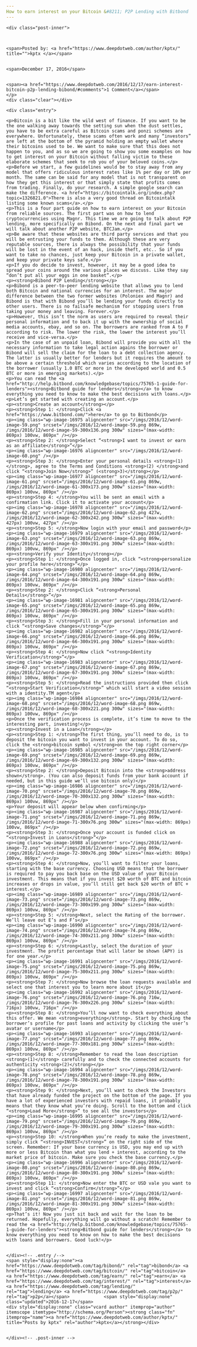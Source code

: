 ```yaml
---
How to earn interest on your Bitcoin &#8211; P2P Lending with Bitbond
---
```

<article class="post-listing post-16968 post type-post status-publish format-standard has-post-thumbnail hentry  tag-bibond tag-bitcoin tag-earn tag-interest tag-lending tag-p2p">
    
    <div class="post-inner">
    
    
        
    <span>Posted by: <a href="https://www.deepdotweb.com/author/kptx/" title="">kptx </a></span>
    
    
    <span>December 17, 2016</span>
    
    
    <span><a href="https://www.deepdotweb.com/2016/12/17/earn-interest-bitcoin-p2p-lending-bibond/#comments">1 Comment</a></span>
    </p>
    <div class="clear"></div>
    
    <div class="entry">
    
    <p>Bitcoin is a bit like the wild west of finance. If you want to be the one walking away towards the setting sun when the dust settles, you have to be extra careful as Bitcoin scams and ponzi schemes are everywhere. Unfortunately, these scams often work and many “investors” are left at the bottom of the pyramid holding an empty wallet where their bitcoins used to be. We want to make sure that this does not happen to you, and as so we are going to show you some examples on how to get interest on your Bitcoin without falling victim to these elaborate schemes that seek to rob you of your beloved coins.</p>
    <p>Before we start, a few guidelines would be to stay away from any model that offers ridiculous interest rates like 1% per day or 10% per month. The same can be said for any model that is not transparent on how they get this interest or that simply state that profits comes from trading. Finally, do your research. A simple google search can make the difference. <a href="https://bitcointalk.org/index.php?topic=1326821.0">There is also a very good thread on Bitcointalk listing some known scams</a>.</p>
    <p>This is a four part guide on how to earn interest on your Bitcoin from reliable sources. The first part was on how to lend cryptocurrencies using Magnr. This time we are going to talk about P2P lending, more specifically on Bibond. On the next and final part we will talk about another P2P website, BTCJam.</p>
    <p>Be aware that these websites are third party services and that you will be entrusting your funds to them. Although these are very reputable sources, there is always the possibility that your funds will be lost in the event of an hack, inside theft, etc.. So if you want to take no chances, just keep your Bitcoin in a private wallet, and keep your private keys safe.</p>
    <p>If you do decide to invest, however, it may be a good idea to spread your coins around the various places we discuss. Like they say “don’t put all your eggs in one basket”.</p>
    <p><strong>Bibond P2P Lending</strong></p>
    <p>Bibond is a peer-to-peer lending website that allows you to lend both Bitcoin and national currencies for an interest. The major difference between the two former websites (Poloniex and Magnr) and Bibond is that with Bibond you’ll be lending your funds directly to other users. There is no failsafe mechanism for stopping users from taking your money and leaving. Forever.</p>
    <p>However, this isn’t the norm as users are required to reveal their personal information and to back it up with the ownership of social media accounts, ebay, and so on. The borrowers are ranked from A to F according to risk. The lower the risk, the lower the interest you’ll receive and vice-versa.</p>
    <p>In the case of an unpaid loan, Bibond will provide you with all the necessary information to take legal action agains the borrower or Bibond will sell the claim for the loan to a debt collection agency. The latter is usually better for lenders but it requires the amount to be above a certain threshold which varies according to the location of the borrower (usually 1.0 BTC or more in the developed world and 0.5 BTC or more in emerging markets).</p>
    <p>You can read the <a href="http://help.bitbond.com/knowledgebase/topics/75765-1-guide-for-lenders"><strong>Bitbond guide for lenders</strong></a> to know everything you need to know to make the best decisions with loans.</p>
    <p>Let’s get started with creating an account.</p>
    <p><strong>Create an account</strong></p>
    <p><strong>Step 1: </strong>Click <a href="https://www.bitbond.com/">here</a> to go to Bitbond</p>
    <p><img class="wp-image-16975 aligncenter" src="/imgs/2016/12/word-image-59.png" srcset="/imgs/2016/12/word-image-59.png 869w, /imgs/2016/12/word-image-59-300x136.png 300w" sizes="(max-width: 869px) 100vw, 869px" /></p>
    <p><strong>Step 2: </strong>Select “<strong>I want to invest or earn as an affiliate</strong>”</p>
    <p><img class="wp-image-16976 aligncenter" src="/imgs/2016/12/word-image-60.png" /></p>
    <p><strong>Step 3: </strong>Enter your personal details <strong>(1)</strong>, agree to the Terms and Conditions <strong>(2) </strong>and click “<strong>Join Now</strong>” (<strong>3)</strong></p>
    <p><img class="wp-image-16977 aligncenter" src="/imgs/2016/12/word-image-61.png" srcset="/imgs/2016/12/word-image-61.png 869w, /imgs/2016/12/word-image-61-300x173.png 300w" sizes="(max-width: 869px) 100vw, 869px" /></p>
    <p><strong>Step 4: </strong>You will be sent an email with a confirmation link. Click it to activate your account</p>
    <p><img class="wp-image-16978 aligncenter" src="/imgs/2016/12/word-image-62.png" srcset="/imgs/2016/12/word-image-62.png 427w, /imgs/2016/12/word-image-62-300x242.png 300w" sizes="(max-width: 427px) 100vw, 427px" /></p>
    <p><strong>Step 5: </strong>Now login with your email and password</p>
    <p><img class="wp-image-16979 aligncenter" src="/imgs/2016/12/word-image-63.png" srcset="/imgs/2016/12/word-image-63.png 869w, /imgs/2016/12/word-image-63-300x191.png 300w" sizes="(max-width: 869px) 100vw, 869px" /></p>
    <p><strong>Verify your Identity</strong></p>
    <p><strong>Step 1: </strong>Once logged in, click “<strong>personalize your profile here</strong>”</p>
    <p><img class="wp-image-16980 aligncenter" src="/imgs/2016/12/word-image-64.png" srcset="/imgs/2016/12/word-image-64.png 869w, /imgs/2016/12/word-image-64-300x191.png 300w" sizes="(max-width: 869px) 100vw, 869px" /></p>
    <p><strong>Step 2: </strong>Click “<strong>Personal Details</strong>”</p>
    <p><img class="wp-image-16981 aligncenter" src="/imgs/2016/12/word-image-65.png" srcset="/imgs/2016/12/word-image-65.png 869w, /imgs/2016/12/word-image-65-300x191.png 300w" sizes="(max-width: 869px) 100vw, 869px" /></p>
    <p><strong>Step 3: </strong>Fill in your personal information and click “<strong>Save changes</strong>”</p>
    <p><img class="wp-image-16982 aligncenter" src="/imgs/2016/12/word-image-66.png" srcset="/imgs/2016/12/word-image-66.png 869w, /imgs/2016/12/word-image-66-300x191.png 300w" sizes="(max-width: 869px) 100vw, 869px" /></p>
    <p><strong>Step 4: </strong>Now click “<strong>Identity Verification</strong>”</p>
    <p><img class="wp-image-16983 aligncenter" src="/imgs/2016/12/word-image-67.png" srcset="/imgs/2016/12/word-image-67.png 869w, /imgs/2016/12/word-image-67-300x191.png 300w" sizes="(max-width: 869px) 100vw, 869px" /></p>
    <p><strong>Step 5: </strong>Read the instructions provided then click “<strong>Start Verification</strong>” which will start a video session with a identity.TM agent</p>
    <p><img class="wp-image-16984 aligncenter" src="/imgs/2016/12/word-image-68.png" srcset="/imgs/2016/12/word-image-68.png 869w, /imgs/2016/12/word-image-68-300x221.png 300w" sizes="(max-width: 869px) 100vw, 869px" /></p>
    <p>Once the verification process is complete, it’s time to move to the interesting part, investing!</p>
    <p><strong>Invest in a Loan</strong></p>
    <p><strong>Step 1: </strong>The first thing, you’ll need to do, is to deposit the bitcoin you want to invest in your account. To do so, click the <strong>bitcoin symbol </strong>on the top right corner</p>
    <p><img class="wp-image-16985 aligncenter" src="/imgs/2016/12/word-image-69.png" srcset="/imgs/2016/12/word-image-69.png 869w, /imgs/2016/12/word-image-69-300x132.png 300w" sizes="(max-width: 869px) 100vw, 869px" /></p>
    <p><strong>Step 2: </strong>Deposit Bitcoin into the <strong>address shown</strong>. (You can also deposit funds from your bank account if needed, but in this guide we’ll use bitcoin only)</p>
    <p><img class="wp-image-16986 aligncenter" src="/imgs/2016/12/word-image-70.png" srcset="/imgs/2016/12/word-image-70.png 869w, /imgs/2016/12/word-image-70-300x132.png 300w" sizes="(max-width: 869px) 100vw, 869px" /></p>
    <p>Your deposit will appear below when confirming</p>
    <p><img class="wp-image-16987 aligncenter" src="/imgs/2016/12/word-image-71.png" srcset="/imgs/2016/12/word-image-71.png 869w, /imgs/2016/12/word-image-71-300x76.png 300w" sizes="(max-width: 869px) 100vw, 869px" /></p>
    <p><strong>Step 3: </strong>Once your account is funded click on “<strong>Invest in Loans</strong>”</p>
    <p><img class="wp-image-16988 aligncenter" src="/imgs/2016/12/word-image-72.png" srcset="/imgs/2016/12/word-image-72.png 869w, /imgs/2016/12/word-image-72-300x76.png 300w" sizes="(max-width: 869px) 100vw, 869px" /></p>
    <p><strong>Step 4: </strong>Now, you’ll want to filter your loans, starting with the base currency. Choosing USD means that the borrower is required to pay you back base on the USD value of your Bitcoin investment. This means that if you invest $20 worth of BTC and bitcoin increases or drops in value, you’ll still get back $20 worth of BTC + interest.</p>
    <p><img class="wp-image-16989 aligncenter" src="/imgs/2016/12/word-image-73.png" srcset="/imgs/2016/12/word-image-73.png 869w, /imgs/2016/12/word-image-73-300x199.png 300w" sizes="(max-width: 869px) 100vw, 869px" /></p>
    <p><strong>Step 5: </strong>Next, select the Rating of the borrower. We’ll leave out E’s and F’s</p>
    <p><img class="wp-image-16990 aligncenter" src="/imgs/2016/12/word-image-74.png" srcset="/imgs/2016/12/word-image-74.png 869w, /imgs/2016/12/word-image-74-300x211.png 300w" sizes="(max-width: 869px) 100vw, 869px" /></p>
    <p><strong>Step 6: </strong>Lastly, select the duration of your investment. The profit percentage that will later be shown (APY) is for one year.</p>
    <p><img class="wp-image-16991 aligncenter" src="/imgs/2016/12/word-image-75.png" srcset="/imgs/2016/12/word-image-75.png 869w, /imgs/2016/12/word-image-75-300x211.png 300w" sizes="(max-width: 869px) 100vw, 869px" /></p>
    <p><strong>Step 7: </strong>Now browse the loan requests available and select one that interest you to learn more about it</p>
    <p><img class="wp-image-16992 aligncenter" src="/imgs/2016/12/word-image-76.png" srcset="/imgs/2016/12/word-image-76.png 716w, /imgs/2016/12/word-image-76-300x226.png 300w" sizes="(max-width: 716px) 100vw, 716px" /></p>
    <p><strong>Step 8: </strong>You’ll now want to check everything about this offer. We mean <strong>everything</strong>. Start by checking the borrower’s profile for past loans and activity by clicking the user’s avatar or username</p>
    <p><img class="wp-image-16993 aligncenter" src="/imgs/2016/12/word-image-77.png" srcset="/imgs/2016/12/word-image-77.png 869w, /imgs/2016/12/word-image-77-300x181.png 300w" sizes="(max-width: 869px) 100vw, 869px" /></p>
    <p><strong>Step 8: </strong>Remember to read the loan description <strong>(1)</strong> carefully and to check the connected accounts for authenticity <strong>(2)</strong></p>
    <p><img class="wp-image-16994 aligncenter" src="/imgs/2016/12/word-image-78.png" srcset="/imgs/2016/12/word-image-78.png 869w, /imgs/2016/12/word-image-78-300x191.png 300w" sizes="(max-width: 869px) 100vw, 869px" /></p>
    <p><strong>Step 9: </strong>Next, you’ll want to check the Investors that have already funded the project on the bottom of the page. If you have a lot of experienced investors with repaid loans, it probably means that they know what you’re doing. Scroll to the bottom and click “<strong>Load More</strong>” to see all the investors</p>
    <p><img class="wp-image-16995 aligncenter" src="/imgs/2016/12/word-image-79.png" srcset="/imgs/2016/12/word-image-79.png 869w, /imgs/2016/12/word-image-79-300x191.png 300w" sizes="(max-width: 869px) 100vw, 869px" /></p>
    <p><strong>Step 10: </strong>When you’re ready to make the investment, simply click “<strong>INVEST</strong>” on the right side of the screen. Remember: If your base currency is USD, you may end up with more or less Bitcoin than what you lend + interest, according to the market price of bitcoin. Make sure you check the base currency.</p>
    <p><img class="wp-image-16996 aligncenter" src="/imgs/2016/12/word-image-80.png" srcset="/imgs/2016/12/word-image-80.png 869w, /imgs/2016/12/word-image-80-300x191.png 300w" sizes="(max-width: 869px) 100vw, 869px" /></p>
    <p><strong>Step 11: </strong>Now enter the BTC or USD vale you want to invest and click “<strong>Confirm</strong>”</p>
    <p><img class="wp-image-16997 aligncenter" src="/imgs/2016/12/word-image-81.png" srcset="/imgs/2016/12/word-image-81.png 869w, /imgs/2016/12/word-image-81-300x191.png 300w" sizes="(max-width: 869px) 100vw, 869px" /></p>
    <p>That’s it! Now you just sit back and wait for the loan to be returned. Hopefully, everything will go without a scratch! Remember to read the <a href="http://help.bitbond.com/knowledgebase/topics/75765-1-guide-for-lenders"><strong>Bitbond guide for lenders</strong></a> to know everything you need to know on how to make the best decisions with loans and borrowers. Good luck!</p>
    
    
    </div><!-- .entry /-->
    <span style="display:none"><a href="https://www.deepdotweb.com/tag/bibond/" rel="tag">bibond</a> <a href="https://www.deepdotweb.com/tag/bitcoin/" rel="tag">bitcoin</a> <a href="https://www.deepdotweb.com/tag/earn/" rel="tag">earn</a> <a href="https://www.deepdotweb.com/tag/interest/" rel="tag">interest</a> <a href="https://www.deepdotweb.com/tag/lending/" rel="tag">lending</a> <a href="https://www.deepdotweb.com/tag/p2p/" rel="tag">p2p</a></span>				<span style="display:none" class="updated">2016-12-17</span>
    <div style="display:none" class="vcard author" itemprop="author" itemscope itemtype="http://schema.org/Person"><strong class="fn" itemprop="name"><a href="https://www.deepdotweb.com/author/kptx/" title="Posts by kptx" rel="author">kptx</a></strong></div>
    
    
    </div><!-- .post-inner -->
</article><!-- .post-listing -->

